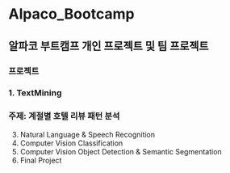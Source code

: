 # Alpaco_Bootcamp

## 알파코 부트캠프 개인 프로젝트 및 팀 프로젝트

### 프로젝트
### 1. TextMining
   ### 주제: 계절별 호텔 리뷰 패턴 분석
3. Natural Language & Speech Recognition
4. Computer Vision Classification
5. Computer Vision Object Detection & Semantic Segmentation
6. Final Project
